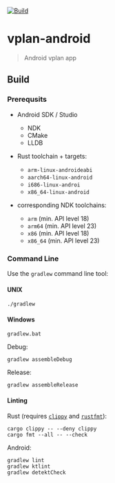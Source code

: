 [![Build][build-img]][build-url]

# vplan-android
> Android vplan app

## Build

### Prerequsits

- Android SDK / Studio
  - NDK
  - CMake
  - LLDB

- Rust toolchain + targets:
  - `arm-linux-androideabi`
  - `aarch64-linux-android`
  - `i686-linux-androi`
  - `x86_64-linux-android`

- corresponding NDK toolchains:
  - `arm` (min. API level 18)
  - `arm64` (min. API level 23)
  - `x86` (min. API level 18)
  - `x86_64` (min. API level 23)

### Command Line

Use the `gradlew` command line tool:

#### UNIX

```shell
./gradlew
```

#### Windows

```shell
gradlew.bat
```

Debug:
```shell
gradlew assembleDebug
```

Release:
```shell
gradlew assembleRelease
```

#### Linting

Rust (requires [`clippy`](clippy) and [`rustfmt`](rustfmt)):
```shell
cargo clippy -- --deny clippy
cargo fmt --all -- --check
```

Android:
```shell
gradlew lint
gradlew ktlint
gradlew detektCheck
```

[build-img]: https://travis-ci.com/fschillerg/vplan-android.svg?branch=master
[build-url]: https://travis-ci.com/fschillerg/vplan-android
[clippy]: https://github.com/rust-lang-nursery/rust-clippy
[rustfmt]: https://github.com/rust-lang-nursery/rustfmt
